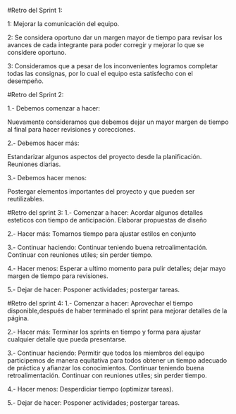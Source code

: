 #Retro del Sprint 1:

1: Mejorar la comunicación del equipo.

2: Se considera oportuno dar un margen mayor de tiempo para revisar los avances de cada integrante para poder corregir y mejorar lo que se considere oportuno.

3: Consideramos que a pesar de los inconvenientes logramos completar todas las consignas, por lo cual el equipo esta satisfecho con el desempeño.

#Retro del Sprint 2:

1.- Debemos comenzar a hacer:

Nuevamente consideramos que debemos dejar un mayor margen de tiempo al final para hacer revisiones y corecciones.

2.- Debemos hacer más:

Estandarizar algunos aspectos del proyecto desde la planificación. 
Reuniones diarias.

3.- Debemos hacer menos:
 
Postergar elementos importantes del proyecto y que pueden ser reutilizables. 

#Retro del sprint 3:
1.- Comenzar a hacer:
    Acordar algunos detalles esteticos con tiempo de anticipación.
    Elaborar propuestas de diseño

2.- Hacer más:
    Tomarnos tiempo para ajustar estilos en conjunto

3.- Continuar haciendo:
    Continuar teniendo buena retroalimentación.
    Continuar con reuniones utiles; sin perder tiempo.

4.- Hacer menos:
    Esperar a ultimo momento para pulir detalles; dejar mayo margen de tiempo para revisiones.

5.- Dejar de hacer:
    Posponer actividades; postergar tareas.

#Retro del sprint 4:
1.- Comenzar a hacer:
    Aprovechar el tiempo disponible,después de haber terminado el sprint para mejorar detalles de la página.
    
2.- Hacer más:
    Terminar los sprints en tiempo y forma para ajustar cualquier detalle que pueda presentarse.

3.- Continuar haciendo:
    Permitir que todos los miembros del equipo participemos de manera equitativa para todos obtener un tiempo adecuado de práctica y             afianzar los conocimientos.
    Continuar teniendo buena retroalimentación.
    Continuar con reuniones utiles; sin perder tiempo.

4.- Hacer menos:
    Desperdiciar tiempo (optimizar tareas).
 
5.- Dejar de hacer:
    Posponer actividades; postergar tareas.




